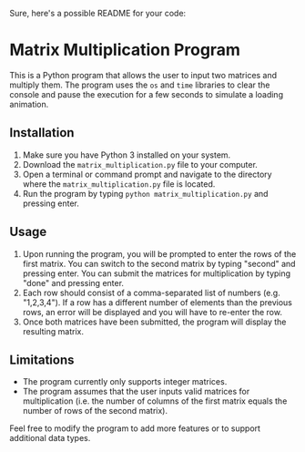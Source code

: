 Sure, here's a possible README for your code:

# Matrix Multiplication Program

This is a Python program that allows the user to input two matrices and multiply them. The program uses the `os` and `time` libraries to clear the console and pause the execution for a few seconds to simulate a loading animation.

## Installation

1. Make sure you have Python 3 installed on your system.
2. Download the `matrix_multiplication.py` file to your computer.
3. Open a terminal or command prompt and navigate to the directory where the `matrix_multiplication.py` file is located.
4. Run the program by typing `python matrix_multiplication.py` and pressing enter.

## Usage

1. Upon running the program, you will be prompted to enter the rows of the first matrix. You can switch to the second matrix by typing "second" and pressing enter. You can submit the matrices for multiplication by typing "done" and pressing enter.
2. Each row should consist of a comma-separated list of numbers (e.g. "1,2,3,4"). If a row has a different number of elements than the previous rows, an error will be displayed and you will have to re-enter the row.
3. Once both matrices have been submitted, the program will display the resulting matrix.

## Limitations

- The program currently only supports integer matrices.
- The program assumes that the user inputs valid matrices for multiplication (i.e. the number of columns of the first matrix equals the number of rows of the second matrix).

Feel free to modify the program to add more features or to support additional data types.
